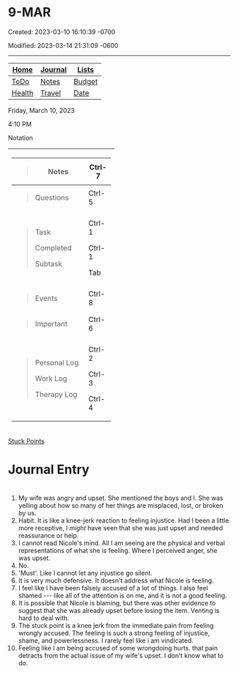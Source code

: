 # 9-MAR

Created: 2023-03-10 16:10:39 -0700

Modified: 2023-03-14 21:31:09 -0600

---

| [Home](onenote:#section-id={BC6F7EBE-92F8-4860-81E4-C52AF5AA602D}&end&base-path=https://salusitgroupllc-my.sharepoint.com/personal/michael_salusitgroup_com/Documents/Notebooks/Personal/Homebase.one)                                                         | [Journal](onenote:Journal#base-path=https://salusitgroupllc-my.sharepoint.com/personal/michael_salusitgroup_com/Documents/Notebooks/Personal)                                                                                                                 | [Lists](onenote:#lists&section-id={BC6F7EBE-92F8-4860-81E4-C52AF5AA602D}&page-id={71CF051A-454C-4C54-98CC-11BC95CA0C78}&end&base-path=https://salusitgroupllc-my.sharepoint.com/personal/michael_salusitgroup_com/Documents/Notebooks/Personal/Homebase.one)   |
|-------------------------|-------------------------|----------------------|
| [ToDo](onenote:Todo#base-path=https://salusitgroupllc-my.sharepoint.com/personal/michael_salusitgroup_com/Documents/Notebooks/Personal)                                                                                                                       | [Notes](onenote:Notes.one#section-id={296D831F-1BDB-9D4C-88C5-BD47D5D1317B}&end&base-path=https://salusitgroupllc-my.sharepoint.com/personal/michael_salusitgroup_com/Documents/Notebooks/Personal)                                                            | [Budget](onenote:#Budget&section-id={BC6F7EBE-92F8-4860-81E4-C52AF5AA602D}&page-id={3ED5C74E-96E1-4FAD-8F5E-1BED23B5A411}&end&base-path=https://salusitgroupllc-my.sharepoint.com/personal/michael_salusitgroup_com/Documents/Notebooks/Personal/Homebase.one) |
| [Health](onenote:#health&section-id={BC6F7EBE-92F8-4860-81E4-C52AF5AA602D}&page-id={B22E4028-5B45-4166-95FE-82B68FB62869}&end&base-path=https://salusitgroupllc-my.sharepoint.com/personal/michael_salusitgroup_com/Documents/Notebooks/Personal/Homebase.one) | [Travel](onenote:#travel&section-id={BC6F7EBE-92F8-4860-81E4-C52AF5AA602D}&page-id={5575EEF2-3457-4C3E-A3E4-D62E400E68EA}&end&base-path=https://salusitgroupllc-my.sharepoint.com/personal/michael_salusitgroup_com/Documents/Notebooks/Personal/Homebase.one) | [Date](onenote:#dates&section-id={BC6F7EBE-92F8-4860-81E4-C52AF5AA602D}&page-id={1F4E83D5-6763-4AD8-AD98-B81315F6E293}&end&base-path=https://salusitgroupllc-my.sharepoint.com/personal/michael_salusitgroup_com/Documents/Notebooks/Personal/Homebase.one)    |

Friday, March 10, 2023

4:10 PM

Notation

<table>
<colgroup>
<col style="width: 100%" />
</colgroup>
<thead>
<tr class="header">
<th><table>
<colgroup>
<col style="width: 73%" />
<col style="width: 26%" />
</colgroup>
<thead>
<tr class="header">
<th><blockquote>
<p>Notes</p>
</blockquote></th>
<th>Ctrl-7</th>
</tr>
</thead>
<tbody>
<tr class="odd">
<td><blockquote>
<p>Questions</p>
</blockquote></td>
<td>Ctrl-5</td>
</tr>
<tr class="even">
<td><blockquote>
<p>Task</p>
<p>Completed</p>
<p>Subtask</p>
</blockquote></td>
<td><p>Ctrl-1</p>
<p>Ctrl-1</p>
<p>Tab</p></td>
</tr>
<tr class="odd">
<td><blockquote>
<p>Events</p>
</blockquote></td>
<td>Ctrl-8</td>
</tr>
<tr class="even">
<td><blockquote>
<p>Important</p>
</blockquote></td>
<td>Ctrl-6</td>
</tr>
<tr class="odd">
<td><blockquote>
<p>Personal Log</p>
<p>Work Log</p>
<p>Therapy Log</p>
</blockquote></td>
<td><p>Ctrl-2</p>
<p>Ctrl-3</p>
<p>Ctrl-4</p></td>
</tr>
</tbody>
</table></th>
</tr>
</thead>
<tbody>
</tbody>
</table>

[Stuck Points](onenote:..ListsTherapy.one#Stuck%20Points&section-id={0DF39CCE-74AE-4AC2-B131-733B91FB4DA8}&page-id={D159861E-A751-4B02-AFFE-2F8E95B65640}&end&base-path=https://salusitgroupllc-my.sharepoint.com/personal/michael_salusitgroup_com/Documents/Notebooks/Personal)

# Journal Entry

#

1. My wife was angry and upset. She mentioned the boys and I. She was yelling about how so many of her things are misplaced, lost, or broken by us.
2. Habit. It is like a knee-jerk reaction to feeling injustice. Had I been a little more receptive, I *might* have seen that she was just upset and needed reassurance or help.
3. I cannot read Nicole's mind. All I am seeing are the physical and verbal representations of what she is feeling. Where I perceived anger, she was upset.
4. No.
5. 'Must'. Like I cannot let any injustice go silent.
6. It is very much defensive. It doesn't address what Nicole is feeling.
7. I feel like I have been falsely accused of a lot of things. I also feel shamed --- like all of the attention is on me, and it is not a good feeling.
8. It is possible that Nicole is blaming, but there was other evidence to suggest that she was already upset before losing the item. Venting is hard to deal with.
9. The stuck point is a knee jerk from the immediate pain from feeling wrongly accused. The feeling is such a strong feeling of injustice, shame, and powerlessness. I rarely feel like i am vindicated.
10. Feeling like I am being accused of some wrongdoing hurts. that pain detracts from the actual issue of my wife's upset. I don't know what to do.
